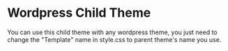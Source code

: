 Wordpress Child Theme
=================
You can use this child theme with any wordpress theme, you just need to change the "Template" name in style.css to parent theme's name you use.
